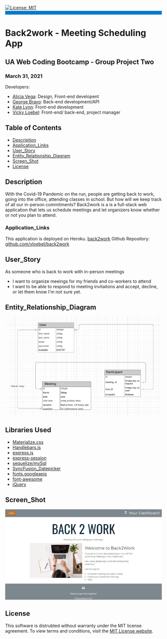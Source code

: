 
[![License: MIT](https://img.shields.io/badge/License-MIT-yellow.svg)](https://opensource.org/licenses/MIT)  
![banner](./assets/rm-banner.jpg)
# Back2work -  Meeting Scheduling App
## UA Web Coding Bootcamp - Group Project Two
### March 31, 2021

Developers:
* [Alicia Vega](https://github.com/aliciavega731): Design, Front-end developent
* [George Bravo](https://github.com/gbravo23): Back-end development/API
* [Kate Lynn](https://github.com/klynn726): Front-end development
* [Vicky Loebel](https://github.com/vloebel): Front-end/ back-end, project manager

## Table of Contents  
* [Description](#Description)
* [Application_Links](#Application_Links)
* [User_Story](#User_Story)  
* [Entity_Relationship_Diagram](#Entity_Relationship_Diagram)  
* [Screen_Shot](#Screen_Shot)    
* [License](#License)

## Description  
With the Covid-19 Pandemic on the run, people are getting back to work, going into the office, attending classes in school. But how will we keep track of all our in-person commitments? Back2work is a is a full-stack web application that lets us schedule meetings and let organizers know whether or not you plan to attend.

### Application_Links
This application is deployed on Heroku. [back2work](https://vllback2work.herokuapp.com/)
Github Repository: [github.com/vloebel/back2work](https://github.com/vloebel/back2work)

## User_Story 
As someone who is back to work with in-person meetings   
* I want to organize meeings for my friends and co-workers to attend   
* I want to be able to respond to meeting invitaitons and accept, decline, or let them know I'm not sure yet. 

## Entity_Relationship_Diagram  
![erd](./assets/erd.jpg)

## Libraries Used
* [Materialize.css](https://materializecss.com/)
* [Handlebars.js](https://handlebarsjs.com/)
* [express.js](https://expressjs.com/)
* [express-session](https://www.npmjs.com/package/express-session)
* [sequelize/mySql](http://sequelize.org/)
* [SyncFusion_Datepicker](https://help.syncfusion.com/js/datepicker/overview)
* [fonts.googleapis](https://fonts.google.com/)
* [font-awesome](https://fontawesome.com/)
* [jQuery](https://jquery.com/)

## Screen_Shot

![back2work](./assets/back2work-login.jpg)

## License
This software is distrubted without warranty under the MIT license agreement. To view terms and conditions, visit the [MIT License website](https://opensource.org/licenses/MIT).

